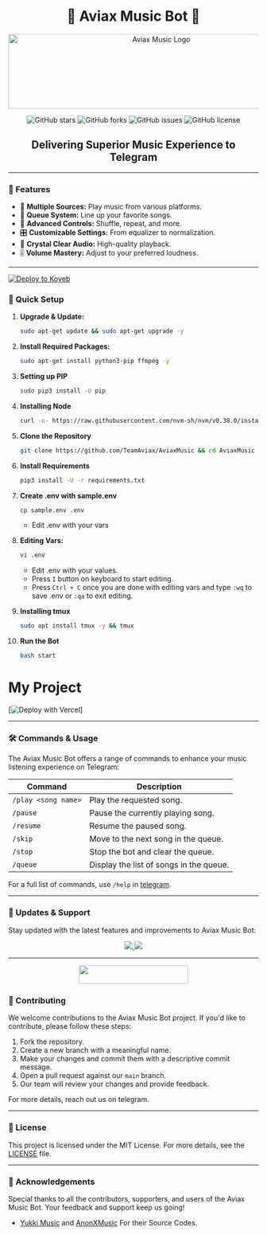 <h1 align="center">🎵 Aviax Music Bot 🎵</h1>

<p align="center">
  <img src="https://telegra.ph/file/29808c1fd50add3b1bfc6.jpg" alt="Aviax Music Logo" width="600" height="150">
</p>

<p align="center">
  <img src="https://img.shields.io/github/stars/TeamAviax/AviaxMusic?style=for-the-badge&color=blue" alt="GitHub stars">
  <img src="https://img.shields.io/github/forks/TeamAviax/AviaxMusic?style=for-the-badge&color=blue" alt="GitHub forks">
  <img src="https://img.shields.io/github/issues/TeamAviax/AviaxMusic?style=for-the-badge&color=red" alt="GitHub issues">
  <img src="https://img.shields.io/github/license/TeamAviax/AviaxMusic?style=for-the-badge&color=green" alt="GitHub license">
</p>

<h2 align="center">Delivering Superior Music Experience to Telegram</h2>

---

### 🌟 Features

- 🎵 **Multiple Sources:** Play music from various platforms.
- 📃 **Queue System:** Line up your favorite songs.
- 🔀 **Advanced Controls:** Shuffle, repeat, and more.
- 🎛 **Customizable Settings:** From equalizer to normalization.
- 📢 **Crystal Clear Audio:** High-quality playback.
- 🎚 **Volume Mastery:** Adjust to your preferred loudness.

---


[![Deploy to Koyeb](https://www.koyeb.com/static/images/deploy/button.svg)](https://app.koyeb.com/deploy?name=aviax&type=git&repository=WASTERTSO%2FAVIAX&branch=master&builder=dockerfile&env%5BAPI_HASH%5D=41c8446861ac499d58c1ebfde3ff39b7&env%5BAPI_ID%5D=20526156&env%5BBOT_TOKEN%5D=7940225172%3AAAHzalq_9-8GgOZHAvJ4h8nK8xh74oLS1Io&env%5BLOG_GROUP_ID%5D=-1002004320984&env%5BMONGO_DB_URI%5D=mongodb%2Bsrv%3A%2F%2FEXONTESTMONGO%3AEXONTESTMONGO%40cluster0.bviw7ic.mongodb.net%2F%3FretryWrites%3Dtrue%26w%3Dmajority&env%5BNODE_VERSION%5D=15.0.0&env%5BOWNER_ID%5D=5849341651&env%5BSTRING_SESSION%5D=BQHEmncARFc0-_GazHCgAwmGjyDUJlhqtrt5OePHKL6wYYqa3xBsXy-9E5qcxvOJbU3DM3wllEUv3M6xURLwHaJxv_l-RWxhJCGTBzq8sh5dAwLNQnVZtW9rJtGrhiFQTGlGNAZih7nVsaLoxF03glCEa-gLNcYa-IAQSCLn5BfaEGHjnqrmxKVHR3MojyjtrML1OIJ_YWD8XnSyDb9rWg022MLSQcxVXC5uIByHT0Mbdd1RD16AXmM8Ez8DPn0BsTpGosv_1gS8RUJ19NFd5cSOvmdk50LD9TJgVhnibshrJTpHyXWTidD-9PhzbI2y3iI-zjZ6DJZrpbtS3IywAkitxnkqZgAAAAFwtMXTAA&ports=8000%3Bhttp%3B%2F)





### 🔧 Quick Setup

1. **Upgrade & Update:**
   ```bash
   sudo apt-get update && sudo apt-get upgrade -y
   ```

2. **Install Required Packages:**
   ```bash
   sudo apt-get install python3-pip ffmpeg -y
   ```
3. **Setting up PIP**
   ```bash
   sudo pip3 install -U pip
   ```
4. **Installing Node**
   ```bash
   curl -o- https://raw.githubusercontent.com/nvm-sh/nvm/v0.38.0/install.sh | bash && source ~/.bashrc && nvm install v18
   ```
5. **Clone the Repository**
   ```bash
   git clone https://github.com/TeamAviax/AviaxMusic && cd AviaxMusic
   ```
6. **Install Requirements**
   ```bash
   pip3 install -U -r requirements.txt
   ```
7. **Create .env  with sample.env**
   ```bash
   cp sample.env .env
   ```
   - Edit .env with your vars
8. **Editing Vars:**
   ```bash
   vi .env
   ```
   - Edit .env with your values.
   - Press `I` button on keyboard to start editing.
   - Press `Ctrl + C`  once you are done with editing vars and type `:wq` to save .env or `:qa` to exit editing.
9. **Installing tmux**
    ```bash
    sudo apt install tmux -y && tmux
    ```
10. **Run the Bot**
    ```bash
    bash start
    ```

# My Project

[![Deploy with Vercel]((https://aviax-r21sqg78v-wasters-projects.vercel.app))]






---

### 🛠 Commands & Usage

The Aviax Music Bot offers a range of commands to enhance your music listening experience on Telegram:

| Command                 | Description                                 |
|-------------------------|---------------------------------------------|
| `/play <song name>`     | Play the requested song.                    |
| `/pause`                | Pause the currently playing song.           |
| `/resume`               | Resume the paused song.                     |
| `/skip`                 | Move to the next song in the queue.         |
| `/stop`                 | Stop the bot and clear the queue.           |
| `/queue`                | Display the list of songs in the queue.     |

For a full list of commands, use `/help` in [telegram](https://t.me/AviaxBeatzBot).

---

### 🔄 Updates & Support

Stay updated with the latest features and improvements to Aviax Music Bot:

<p align="center">
  <a href="https://telegram.me/AviaxSupport">
    <img src="https://img.shields.io/badge/Join-Support%20Group-blue?style=for-the-badge&logo=telegram">
  </a>
  <a href="https://telegram.me/AviaxOfficial">
    <img src="https://img.shields.io/badge/Join-Update%20Channel-blue?style=for-the-badge&logo=telegram">
  </a>
</p>

---
<p align="center"><a href="https://dashboard.heroku.com/new?template=https://github.com/WASTERTSO/AVIAX"> <img src="https://img.shields.io/badge/Deploy%20On%20Heroku-black?style=for-the-badge&logo=heroku" width="220" height="38.45"/></a></p>



### 🤝 Contributing

We welcome contributions to the Aviax Music Bot project. If you'd like to contribute, please follow these steps:

1. Fork the repository.
2. Create a new branch with a meaningful name.
3. Make your changes and commit them with a descriptive commit message.
4. Open a pull request against our `main` branch.
5. Our team will review your changes and provide feedback.

For more details, reach out us on telegram.

---

### 📜 License

This project is licensed under the MIT License. For more details, see the [LICENSE](LICENSE) file.

---

### 🙏 Acknowledgements

Special thanks to all the contributors, supporters, and users of the Aviax Music Bot. Your feedback and support keep us going!
- [Yukki Music](https://github.com/TeamYukki/YukkiMusicBot) and [AnonXMusic](https://github.com/AnonymousX1025/AnonXMusic) For their Source Codes.


